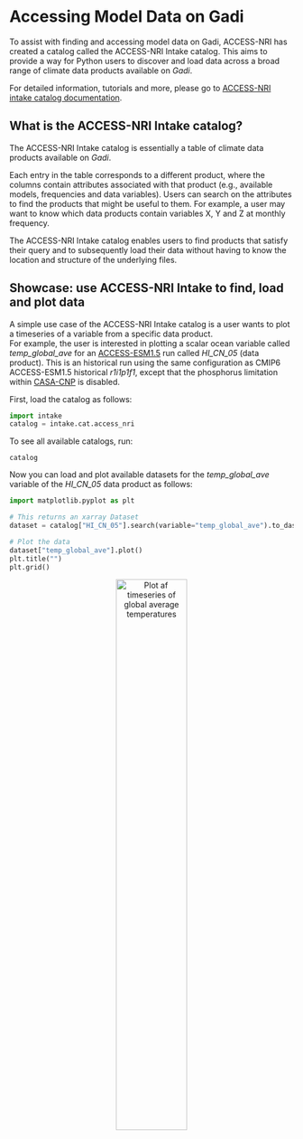 # Accessing Model Data on Gadi

To assist with finding and accessing model data on Gadi, ACCESS-NRI has created a catalog called the ACCESS-NRI Intake catalog.
This aims to provide a way for Python users to discover and load data across a broad range of climate data products available on <i>Gadi</i>. 

For detailed information, tutorials and more, please go to <a href="https://access-nri-intake-catalog.readthedocs.io/en/latest/index.html" target="_blank">ACCESS-NRI intake catalog documentation</a>.
<!-- <div class="card-container">
    <a href="https://access-nri-intake-catalog.readthedocs.io/en/latest/index.html" class="vertical-card aspect-ratio2to1" target="_blank">
        <div class="card-image-container">
            <img src="../../assets/model_evaluation/accessnri_intake.png" alt="ACCESS-NRI intake catalog documentation" class="img-contain white-background with-padding"></img>
        </div>
        <div class="card-text-container bold ">Documentation</div>
    </a>
</div> -->

## What is the ACCESS-NRI Intake catalog?

The ACCESS-NRI Intake catalog is essentially a table of climate data products available on <i>Gadi</i>. 

Each entry in the table corresponds to a different product, where the columns contain attributes associated with that product (e.g., available models, frequencies and data variables). Users can search on the attributes to find the products that might be useful to them. For example, a user may want to know which data products contain variables X, Y and Z at monthly frequency. 

The ACCESS-NRI Intake catalog enables users to find products that satisfy their query and to subsequently load their data without having to know the location and structure of the underlying files.

## Showcase: use ACCESS-NRI Intake to find, load and plot data

A simple use case of the ACCESS-NRI Intake catalog is a user wants to plot a timeseries of a variable from a specific data product. 
<br>
For example, the user is interested in plotting a scalar ocean variable called <i>temp_global_ave</i> for an [ACCESS-ESM1.5](/models/configurations/access-esm) run called <i>HI_CN_05</i> (data product). This is an historical run using the same configuration as CMIP6 ACCESS-ESM1.5 historical <i>r1i1p1f1</i>, except that the phosphorus limitation within <a href="\models/model_components/bgc_land#casa-cnp">CASA-CNP</a> is disabled.

First, load the catalog as follows:

```python
import intake
catalog = intake.cat.access_nri
```

To see all available catalogs, run:
```
catalog
```

Now you can load and plot available datasets for the <i>temp_global_ave</i> variable of the <i>HI_CN_05</i> data product as follows:

```python
import matplotlib.pyplot as plt

# This returns an xarray Dataset
dataset = catalog["HI_CN_05"].search(variable="temp_global_ave").to_dask()

# Plot the data
dataset["temp_global_ave"].plot()
plt.title("")
plt.grid()
```

<div style="text-align: center;">
    <img src="../../../assets/model_evaluation/intake_example.png" alt="Plot af timeseries of global average temperatures" width="50%"/>
</div>

